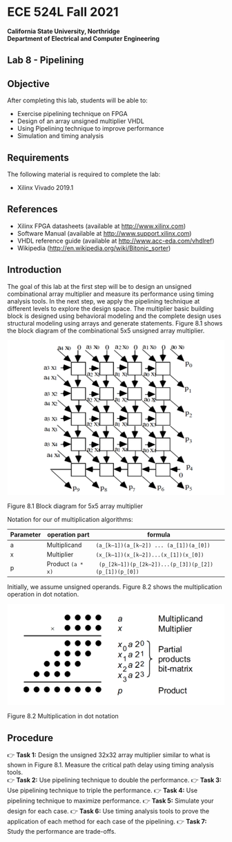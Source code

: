 # ECE 524L Fall 2021
**California State University, Northridge**  
**Department of Electrical and Computer Engineering**  

## Lab 8 - Pipelining

## Objective

After completing this lab, students will be able to:
- Exercise pipelining technique on FPGA
- Design of an array unsigned multiplier VHDL
- Using Pipelining technique to improve performance
- Simulation and timing analysis

## Requirements

The following material is required to complete the lab:
- Xilinx Vivado 2019.1

## References

- Xilinx FPGA datasheets (available at http://www.xilinx.com)
- Software Manual (available at http://www.support.xilinx.com)
- VHDL reference guide (available at http://www.acc-eda.com/vhdlref)
- Wikipedia (http://en.wikipedia.org/wiki/Bitonic_sorter)

## Introduction

The goal of this lab at the first step will be to design an unsigned combinational array multiplier and measure its performance using timing analysis tools. In the next step, we apply the pipelining technique at different levels to explore the design space. The multiplier basic building block is designed using behavioral modeling and the complete design uses structural modeling using arrays and generate statements. Figure 8.1 shows the block diagram of the combinational 5x5 unsigned array multiplier. 

![Block diagram for 5x5 array multiplier](./img/lab8_diagram_1.png)

Figure 8.1 Block diagram for 5x5 array multiplier

Notation for our of multiplication algorithms:

| Parameter | operation part | formula |
| -- | -- | -- |
| a | Multiplicand | `(a_[k–1])(a_[k–2]) ... (a_[1])(a_[0])` |
| x | Multiplier | `(x_[k–1])(x_[k–2])...(x_[1])(x_[0])` |
| p | Product `(a * x)` | ` (p_[2k–1])(p_[2k–2])...(p_[3])(p_[2])(p_[1])(p_[0])` |

Initially, we assume unsigned operands. Figure 8.2 shows the multiplication operation in dot notation.

![Multiplication in dot notation](./img/lab8_diagram_2.png)

Figure 8.2 Multiplication in dot notation

## Procedure

:point_right: **Task 1:** Design the unsigned 32x32 array multiplier similar to what is shown in Figure 8.1. Measure the critical path delay using timing analysis tools.  
:point_right: **Task 2:** Use pipelining technique to double the performance.
:point_right: **Task 3:** Use pipelining technique to triple the performance.
:point_right: **Task 4:** Use pipelining technique to maximize performance.
:point_right: **Task 5:** Simulate your design for each case.
:point_right: **Task 6:** Use timing analysis tools to prove the application of each method for each case of the pipelining.
:point_right: **Task 7:** Study the performance are trade-offs.
